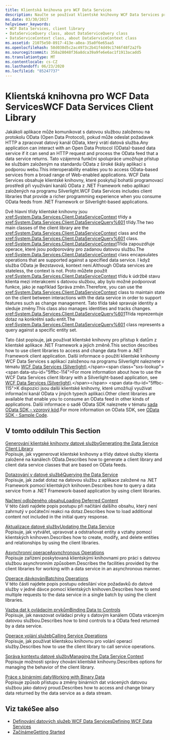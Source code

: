 ```yaml
---
title: Klientská knihovna pro WCF Data Services
description: Naučte se používat klientské knihovny WCF Data Services pro přístup k datům z klientské aplikace .NET Framework a jejich změny.
ms.date: 03/30/2017
helpviewer_keywords:
- WCF Data Services, client library
- DataServiceQuery class, about DataServiceQuery class
- DataServiceContext class, about DataServiceContext class
ms.assetid: 21075e50-8917-413e-a8ea-35a0f6e65aa5
ms.openlocfilehash: 58d038d5c2ac4973c2b41f4d49c1746f48f2a2fb
ms.sourcegitcommit: 358a28048f36a8dca39a9fe6e6ac1f1913acadd5
ms.translationtype: MT
ms.contentlocale: cs-CZ
ms.lasthandoff: 06/23/2020
ms.locfileid: "85247737"
---
```

# <a name="wcf-data-services-client-library"></a><span data-ttu-id="5ffbc-103">Klientská knihovna pro WCF Data Services</span><span class="sxs-lookup"><span data-stu-id="5ffbc-103">WCF Data Services Client Library</span></span>
<span data-ttu-id="5ffbc-104">Jakákoli aplikace může komunikovat s datovou službou založenou na protokolu OData (Open Data Protocol), pokud může odeslat požadavek HTTP a zpracovat datový kanál OData, který vrátí datová služba.</span><span class="sxs-lookup"><span data-stu-id="5ffbc-104">Any application can interact with an Open Data Protocol (OData)-based data service if it can send an HTTP request and process the OData feed that a data service returns.</span></span> <span data-ttu-id="5ffbc-105">Tato vzájemná funkční spolupráce umožňuje přístup ke službám založeným na standardu OData z široké škály aplikací s podporou webu.</span><span class="sxs-lookup"><span data-stu-id="5ffbc-105">This interoperability enables you to access OData-based services from a broad range of Web-enabled applications.</span></span> <span data-ttu-id="5ffbc-106">WCF Data Services obsahuje klientské knihovny, které poskytují bohatší programovací prostředí při využívání kanálů OData z .NET Framework nebo aplikací založených na programu Silverlight.</span><span class="sxs-lookup"><span data-stu-id="5ffbc-106">WCF Data Services includes client libraries that provide a richer programming experience when you consume OData feeds from .NET Framework or Silverlight-based applications.</span></span>  
  
 <span data-ttu-id="5ffbc-107">Dvě hlavní třídy klientské knihovny jsou <xref:System.Data.Services.Client.DataServiceContext> třídy a <xref:System.Data.Services.Client.DataServiceQuery%601> třídy.</span><span class="sxs-lookup"><span data-stu-id="5ffbc-107">The two main classes of the client library are the <xref:System.Data.Services.Client.DataServiceContext> class and the <xref:System.Data.Services.Client.DataServiceQuery%601> class.</span></span> <span data-ttu-id="5ffbc-108"><xref:System.Data.Services.Client.DataServiceContext>Třída zapouzdřuje operace, které jsou podporovány pro zadanou datovou službu.</span><span class="sxs-lookup"><span data-stu-id="5ffbc-108">The <xref:System.Data.Services.Client.DataServiceContext> class encapsulates operations that are supported against a specified data service.</span></span> <span data-ttu-id="5ffbc-109">I když služba OData je Bezstavová, kontext není.</span><span class="sxs-lookup"><span data-stu-id="5ffbc-109">Although OData services are stateless, the context is not.</span></span> <span data-ttu-id="5ffbc-110">Proto můžete použít <xref:System.Data.Services.Client.DataServiceContext> třídu k údržbě stavu klienta mezi interakcemi s datovou službou, aby bylo možné podporovat funkce, jako je například Správa změn.</span><span class="sxs-lookup"><span data-stu-id="5ffbc-110">Therefore, you can use the <xref:System.Data.Services.Client.DataServiceContext> class to maintain state on the client between interactions with the data service in order to support features such as change management.</span></span> <span data-ttu-id="5ffbc-111">Tato třída také spravuje identity a sleduje změny.</span><span class="sxs-lookup"><span data-stu-id="5ffbc-111">This class also manages identities and tracks changes.</span></span> <span data-ttu-id="5ffbc-112"><xref:System.Data.Services.Client.DataServiceQuery%601>Třída reprezentuje dotaz na konkrétní sadu entit.</span><span class="sxs-lookup"><span data-stu-id="5ffbc-112">The <xref:System.Data.Services.Client.DataServiceQuery%601> class represents a query against a specific entity set.</span></span>  
  
 <span data-ttu-id="5ffbc-113">Tato část popisuje, jak používat klientské knihovny pro přístup k datům z klientské aplikace .NET Framework a jejich změně.</span><span class="sxs-lookup"><span data-stu-id="5ffbc-113">This section describes how to use client libraries to access and change data from a .NET Framework client application.</span></span> <span data-ttu-id="5ffbc-114">Další informace o použití klientské knihovny WCF Data Services s aplikací založenou na programu Silverlight naleznete v tématu [WCF Data Services (Silverlight)](https://docs.microsoft.com/previous-versions/windows/silverlight/dotnet-windows-silverlight/cc838234(v%3dvs.95)).</span><span class="sxs-lookup"><span data-stu-id="5ffbc-114">For more information about how to use the WCF Data Services client library with a Silverlight-based application, see [WCF Data Services (Silverlight)](https://docs.microsoft.com/previous-versions/windows/silverlight/dotnet-windows-silverlight/cc838234(v%3dvs.95)).</span></span> <span data-ttu-id="5ffbc-115">K dispozici jsou další klientské knihovny, které umožňují využívat informační kanál OData v jiných typech aplikací.</span><span class="sxs-lookup"><span data-stu-id="5ffbc-115">Other client libraries are available that enable you to consume an OData feed in other kinds of applications.</span></span> <span data-ttu-id="5ffbc-116">Další informace o sadě OData SDK naleznete v tématu [sada OData SDK – vzorový kód](https://www.odata.org/ecosystem/#sdk).</span><span class="sxs-lookup"><span data-stu-id="5ffbc-116">For more information on OData SDK, see [OData SDK - Sample Code](https://www.odata.org/ecosystem/#sdk).</span></span>
  
## <a name="in-this-section"></a><span data-ttu-id="5ffbc-117">V tomto oddílu</span><span class="sxs-lookup"><span data-stu-id="5ffbc-117">In This Section</span></span>  
 [<span data-ttu-id="5ffbc-118">Generování klientské knihovny datové služby</span><span class="sxs-lookup"><span data-stu-id="5ffbc-118">Generating the Data Service Client Library</span></span>](generating-the-data-service-client-library-wcf-data-services.md)  
 <span data-ttu-id="5ffbc-119">Popisuje, jak vygenerovat klientské knihovny a třídy datové služby klienta založené na kanálech OData.</span><span class="sxs-lookup"><span data-stu-id="5ffbc-119">Describes how to generate a client library and client data service classes that are based on OData feeds.</span></span>  
  
 [<span data-ttu-id="5ffbc-120">Dotazování v datové službě</span><span class="sxs-lookup"><span data-stu-id="5ffbc-120">Querying the Data Service</span></span>](querying-the-data-service-wcf-data-services.md)  
 <span data-ttu-id="5ffbc-121">Popisuje, jak zadat dotaz na datovou službu z aplikace založené na .NET Framework pomocí klientských knihoven.</span><span class="sxs-lookup"><span data-stu-id="5ffbc-121">Describes how to query a data service from a .NET Framework-based application by using client libraries.</span></span>  
  
 [<span data-ttu-id="5ffbc-122">Načtení odloženého obsahu</span><span class="sxs-lookup"><span data-stu-id="5ffbc-122">Loading Deferred Content</span></span>](loading-deferred-content-wcf-data-services.md)  
 <span data-ttu-id="5ffbc-123">V této části najdete popis postupu při načítání dalšího obsahu, který není zahrnutý v počáteční reakci na dotaz.</span><span class="sxs-lookup"><span data-stu-id="5ffbc-123">Describes how to load additional content not included in the initial query response.</span></span>  
  
 [<span data-ttu-id="5ffbc-124">Aktualizace datové služby</span><span class="sxs-lookup"><span data-stu-id="5ffbc-124">Updating the Data Service</span></span>](updating-the-data-service-wcf-data-services.md)  
 <span data-ttu-id="5ffbc-125">Popisuje, jak vytvářet, upravovat a odstraňovat entity a vztahy pomocí klientských knihoven.</span><span class="sxs-lookup"><span data-stu-id="5ffbc-125">Describes how to create, modify, and delete entities and relationships by using the client libraries.</span></span>  
  
 [<span data-ttu-id="5ffbc-126">Asynchronní operace</span><span class="sxs-lookup"><span data-stu-id="5ffbc-126">Asynchronous Operations</span></span>](asynchronous-operations-wcf-data-services.md)  
 <span data-ttu-id="5ffbc-127">Popisuje zařízení poskytovaná klientskými knihovnami pro práci s datovou službou asynchronním způsobem.</span><span class="sxs-lookup"><span data-stu-id="5ffbc-127">Describes the facilities provided by the client libraries for working with a data service in an asynchronous manner.</span></span>  
  
 [<span data-ttu-id="5ffbc-128">Operace dávkování</span><span class="sxs-lookup"><span data-stu-id="5ffbc-128">Batching Operations</span></span>](batching-operations-wcf-data-services.md)  
 <span data-ttu-id="5ffbc-129">V této části najdete popis postupu odesílání více požadavků do datové služby v jedné dávce pomocí klientských knihoven.</span><span class="sxs-lookup"><span data-stu-id="5ffbc-129">Describes how to send multiple requests to the data service in a single batch by using the client libraries.</span></span>  
  
 [<span data-ttu-id="5ffbc-130">Vazba dat k ovládacím prvkům</span><span class="sxs-lookup"><span data-stu-id="5ffbc-130">Binding Data to Controls</span></span>](binding-data-to-controls-wcf-data-services.md)  
 <span data-ttu-id="5ffbc-131">Popisuje, jak navazovat ovládací prvky s datovým kanálem OData vráceným datovou službou.</span><span class="sxs-lookup"><span data-stu-id="5ffbc-131">Describes how to bind controls to a OData feed returned by a data service.</span></span>  
  
 [<span data-ttu-id="5ffbc-132">Operace volání služeb</span><span class="sxs-lookup"><span data-stu-id="5ffbc-132">Calling Service Operations</span></span>](calling-service-operations-wcf-data-services.md)  
 <span data-ttu-id="5ffbc-133">Popisuje, jak používat klientskou knihovnu pro volání operací služby.</span><span class="sxs-lookup"><span data-stu-id="5ffbc-133">Describes how to use the client library to call service operations.</span></span>  
  
 [<span data-ttu-id="5ffbc-134">Správa kontextu datové služby</span><span class="sxs-lookup"><span data-stu-id="5ffbc-134">Managing the Data Service Context</span></span>](managing-the-data-service-context-wcf-data-services.md)  
 <span data-ttu-id="5ffbc-135">Popisuje možnosti správy chování klientské knihovny.</span><span class="sxs-lookup"><span data-stu-id="5ffbc-135">Describes options for managing the behavior of the client library.</span></span>  
  
 [<span data-ttu-id="5ffbc-136">Práce s binárními daty</span><span class="sxs-lookup"><span data-stu-id="5ffbc-136">Working with Binary Data</span></span>](working-with-binary-data-wcf-data-services.md)  
 <span data-ttu-id="5ffbc-137">Popisuje způsob přístupu a změny binárních dat vrácených datovou službou jako datový proud.</span><span class="sxs-lookup"><span data-stu-id="5ffbc-137">Describes how to access and change binary data returned by the data service as a data stream.</span></span>  
  
## <a name="see-also"></a><span data-ttu-id="5ffbc-138">Viz také</span><span class="sxs-lookup"><span data-stu-id="5ffbc-138">See also</span></span>

- [<span data-ttu-id="5ffbc-139">Definování datových služeb WCF Data Services</span><span class="sxs-lookup"><span data-stu-id="5ffbc-139">Defining WCF Data Services</span></span>](defining-wcf-data-services.md)
- [<span data-ttu-id="5ffbc-140">Začínáme</span><span class="sxs-lookup"><span data-stu-id="5ffbc-140">Getting Started</span></span>](getting-started-with-wcf-data-services.md)
